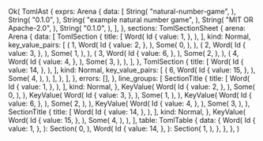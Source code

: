 Ok(
    TomlAst {
        exprs: Arena {
            data: [
                String(
                    "natural-number-game",
                ),
                String(
                    "0.1.0",
                ),
                String(
                    "example natural number game",
                ),
                String(
                    "MIT OR Apache-2.0",
                ),
                String(
                    "0.1.0",
                ),
            ],
        },
        sections: TomlSectionSheet {
            arena: Arena {
                data: [
                    TomlSection {
                        title: [
                            Word(
                                Id {
                                    value: 1,
                                },
                            ),
                        ],
                        kind: Normal,
                        key_value_pairs: [
                            (
                                1,
                                Word(
                                    Id {
                                        value: 2,
                                    },
                                ),
                                Some(
                                    0,
                                ),
                            ),
                            (
                                2,
                                Word(
                                    Id {
                                        value: 3,
                                    },
                                ),
                                Some(
                                    1,
                                ),
                            ),
                            (
                                3,
                                Word(
                                    Id {
                                        value: 6,
                                    },
                                ),
                                Some(
                                    2,
                                ),
                            ),
                            (
                                4,
                                Word(
                                    Id {
                                        value: 4,
                                    },
                                ),
                                Some(
                                    3,
                                ),
                            ),
                        ],
                    },
                    TomlSection {
                        title: [
                            Word(
                                Id {
                                    value: 14,
                                },
                            ),
                        ],
                        kind: Normal,
                        key_value_pairs: [
                            (
                                6,
                                Word(
                                    Id {
                                        value: 15,
                                    },
                                ),
                                Some(
                                    4,
                                ),
                            ),
                        ],
                    },
                ],
            },
            errors: [],
        },
        line_groups: [
            SectionTitle {
                title: [
                    Word(
                        Id {
                            value: 1,
                        },
                    ),
                ],
                kind: Normal,
            },
            KeyValue(
                Word(
                    Id {
                        value: 2,
                    },
                ),
                Some(
                    0,
                ),
            ),
            KeyValue(
                Word(
                    Id {
                        value: 3,
                    },
                ),
                Some(
                    1,
                ),
            ),
            KeyValue(
                Word(
                    Id {
                        value: 6,
                    },
                ),
                Some(
                    2,
                ),
            ),
            KeyValue(
                Word(
                    Id {
                        value: 4,
                    },
                ),
                Some(
                    3,
                ),
            ),
            SectionTitle {
                title: [
                    Word(
                        Id {
                            value: 14,
                        },
                    ),
                ],
                kind: Normal,
            },
            KeyValue(
                Word(
                    Id {
                        value: 15,
                    },
                ),
                Some(
                    4,
                ),
            ),
        ],
        table: TomlTable {
            data: {
                Word(
                    Id {
                        value: 1,
                    },
                ): Section(
                    0,
                ),
                Word(
                    Id {
                        value: 14,
                    },
                ): Section(
                    1,
                ),
            },
        },
    },
)